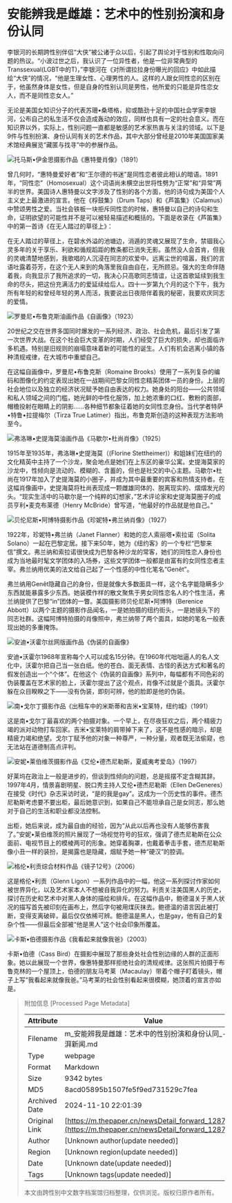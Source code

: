 # 安能辨我是雌雄：艺术中的性别扮演和身份认同

李银河的长期跨性别伴侣“大侠”被公诸于众以后，引起了舆论对于性别和性取向问题的热议。“小波过世之后，我认识了一位异性者，他是一位非常典型的Transsexual(LGBT中的T)，”李银河在《对所谓拉拉身份曝光的回应》中如此描绘“大侠”的情况，“他是生理女性、心理男性的人。这样的人跟女同性恋的区别在于，他虽然身体是女性，但是自身的性别认同是男性，他所爱的只能是异性恋女人，而不是同性恋女人。”

无论是美国女知识分子的代表苏珊•桑塔格，抑或酷劲十足的中国社会学家李银河，公布自己的私生活不仅会造成轰动的效应，同样也具有一定的社会意义。而在知识界以外，实际上，性别问题一直都是敏感的艺术家热衷与关注的领域。以下是9件与性别扮演、身份认同有关的艺术作品，其中大部分曾经是2010年美国国家美术馆经典展览“藏匿与找寻”中的参展作品。

![托马斯•伊金思摄影作品《惠特曼肖像》（1891）](http://image.thepaper.cn/www/image/4/199/379.JPG)

曾几何时，“惠特曼爱好者”和“王尔德的书迷”是同性恋者彼此相认的暗语。1891年，“同性恋”（Homosexual）这个词语尚未横空出世将性劈为“正常”和“异常”两半的世界。美国诗人惠特曼以文字涉及了性别的各个方面，他的诗句成为美国个人主义史上最激进的宣言。他在《桴鼓集》（Drum Taps）和《芦笛集》（Calamus）中赞颂男性之爱。当社会铁板一块拒斥同性恋的时候，惠特曼以自己的诗句和生命，证明欲望的可能性并不是可以被轻易描述和概括的。下面是收录在《芦笛集》中的第一首诗《在无人踏过的草径上》：

在无人踏过的草径上，在碧水外溢的池塘边，消遁的灵魂又展现了生命，禁锢我心灵多年的关于享乐、利欲和循规蹈距的教条都已消失无影。虽然没人会首肯，但我的灵魂清楚地感到，我歌唱的人沉浸在同志的欢爱中。远离尘世的喧嚣，我们的言语吐露着芬芳，在这个无人来到的角落里我自由自在，无所顾忌。强大的生命伴随着我，向我显示了我所追求的一切，我决心只高歌同志情谊，让这首歌延续到我生命的尽头，把这份充满活力的爱延续给后人。四十一岁第九个月的这个下午，我为所有年轻的和曾经年轻的男人而活，我要说出日夜陪伴着我的秘密，我要欢庆同志的爱情。

![罗曼尼•布鲁克斯油画作品《自画像》（1923）](http://image.thepaper.cn/www/image/4/199/380.JPG)

20世纪之交在世界多国同时爆发的一系列经济、政治、社会危机，最后引发了第一次世界大战。在这个社会巨大变革的时期，人们经受了巨大的损失，却也面临许多机遇。特别是旧规则的崩塌意味着新的可能性的诞生。人们有机会逃离小镇的各种清规戒律，在大城市中重塑自己。

在这幅自画像中，罗曼尼•布鲁克斯（Romaine Brooks）使用了一系列复杂的编码和图像化的约定表现出她在一战期间巴黎女同性恋精英团体一员的身份。上层的社会地位以及独立的经济状况赋予她自由表达的权力。她身处的阳台——公共领域和私人领域之间的门槛，她光鲜的中性化服饰，加上她浓重的口红、敷粉的面部，帽檐投射在眼睛上的阴影……各种细节都象征着她的女同性恋身份。当代学者特萨•特鲁•拉提梅尔（Tirza True Latimer）指出，布鲁克斯创造的这种表现方法影响至今。

![弗洛琳•史提海莫油画作品《马歇尔•杜尚肖像》（1925）](http://image.thepaper.cn/www/image/4/199/381.JPG)

1915年至1935年，弗洛琳•史提海莫（(Florine Stettheimer)）和姐妹们在纽约的文化精英中主持了一个沙龙，聚会地点是她们在上东区的豪华公寓。史提海莫家的沙龙中，性倾向是流动的、模糊的、含蓄的，但也是社交的中心主题。马歇尔•杜尚在1917年加入了史提海莫的小圈子，并成为其中最重要的宾客和热情支持者。在这幅肖像画中，史提海莫将杜尚表现成一颗雌雄同体的、脱离现实的、熠熠发光的头。“现实生活中的马歇尔是一个纯粹的幻想家，”艺术评论家和史提海莫圈子的成员亨利•麦克布莱德（Henry McBride）曾写道，“他最好的作品就是他自己。”

![贝伦尼斯•阿博特摄影作品《珍妮特•弗兰纳肖像》（1927）](http://image.thepaper.cn/www/image/4/199/382.JPG)

1922年，珍妮特•弗兰纳（Janet Flanner）和她的恋人索丽塔•索拉诺（Solita Solano）一起在巴黎定居。接下来50年，她为《纽约客》的一个专栏“巴黎来信”撰文。弗兰纳和索拉诺很快成为巴黎各种沙龙的常客，她们的同性恋人身份也成为当地最时髦文学团体的入场券，这些文学团体一般都是由富有的女同性恋者主宰。弗兰纳用优美的法文给自己起了一个性感的中性化笔名“Genêt”。

弗兰纳用Genêt隐藏自己的身份，但是就像大多数面具一样，这个名字能隐瞒多少东西就能暴露多少东西。她装模作样的散文聚焦于男女同性恋名人的个性生活，弗兰纳提供了巴黎“in”团体的一瞥。美国摄影师贝伦尼斯•阿博特（Berenice Abbott）以两个主题的摄影作品闻名，一是她拍摄的纽约街头，一是她镜头下的同志社群。这幅阿博特拍摄的肖像照中，弗兰纳带了两个面具，如她的笔名一般表现出她的多重掩饰。

![安迪•沃霍尔丝网版画作品《伪装的自画像》](http://image.thepaper.cn/www/image/4/199/383.JPG)

安迪•沃霍尔1968年宣称每个人可以成名15分钟。在1960年代咄咄逼人的名人文化中，沃霍尔把自己当一张白纸。他的苍白、面无表情、古怪的表达方式和著名的假发创造出一个“个体”。在他这个《伪装的自画像》系列中，每幅都有不同色彩的伪装覆盖在艺术家的脸上，沃霍尔提出了这个观点，肖像不过就是个面具。沃霍尔躲在众目睽睽之下——没有伪装，即刻可辨，他的脸即是他的伪装。

![南•戈尔丁摄影作品《出租车中的米斯蒂和吉米•宝莱特，纽约城》（1991）](http://image.thepaper.cn/www/image/4/199/384.JPG)

这是南•戈尔丁最喜欢的两个拍摄对象。一个早上，在尽夜狂欢之后，两个精疲力竭的派对动物打车回家。吉米•宝莱特的肩带掉下来了，这不是性感的暗示，却是精疲力竭和绝望。戈尔丁赋予他的对象一种尊严，一种分量，观者既无法偷窥，也无法站在道德制高点评判。

![安妮•莱伯维茨摄影作品《艾伦•德杰尼勒斯，夏威夷考爱岛》（1997）](http://image.thepaper.cn/www/image/4/199/371.JPG)

好莱坞在政治上一般是进步的，但谈到性倾向的问题，总是摇摆不定含糊其辞。1997年4月，情景喜剧明星、脱口秀主持人艾伦•德杰尼勒斯（Ellen DeGeneres）在接受《时代》杂志采访时说，“是的我是gay”。这成为一个历史性的事件。德杰尼勒斯考虑要不要出柜，最后她意识到，如果自己不能坦承自己是女同志，那么她对于自己的生活和职业都没法控制。

出柜，她后来说，成为最自由的经验，因为“从此以后再也没有人能够伤害我了。”安妮•莱伯维茨的照片展现了一场视觉符号的狂欢，强调了德杰尼勒斯在公众面前、电视节目上的模棱两可的形象。她穿着胸罩，也戴着拳击手套，德杰尼勒斯像小丑一样的装扮，是揭露也是隐藏，烟赋予她一种“硬汉”的腔调。

![格伦•利贡综合材料作品《镜子12号》（2006）](http://image.thepaper.cn/www/image/4/199/387.JPG)

这是格伦•利贡（Glenn Ligon）一系列作品中的一幅，他这一系列探讨作家如何被世界异化，以及艺术家本人不想被自我异化的努力。利贡关注美国黑人的历史，探讨在历史和艺术中对黑人身体的描绘和排斥。在这幅作品中，鲍德温关于黑人状况的描写首先被印刻在画布上，然后字句被用煤灰抹去。鲍德温的语言因此被打断，变得支离破碎，最后仅仅依稀可辨。鲍德温是黑人，也是gay，他有自己的复杂个性——但最后全部被“他是黑人”这个社会印象所覆盖。

![卡斯•伯德摄影作品《我看起来就像我爸》（2003）](http://image.thepaper.cn/www/image/4/199/389.JPG)

卡斯•伯德（Cass Bird）在摄影中展现了那些身处社会性别边缘的人群的正面形象。她以此展现一个世界，像惠特曼那样拒绝社会的清规戒律。这张照片拍摄于布鲁克林的一个屋顶上，伯德的朋友马考莱（Macaulay）带着个帽子盯着镜头，帽子上写“我看起来就像我爸。”马考莱的社会性别看起来很模糊，她顶着的宣言亦如是。

> 附加信息 [Processed Page Metadata]
>
> | Attribute       | Value                                  |
> |-----------------|----------------------------------------|
> | Filename        | m_安能辨我是雌雄：艺术中的性别扮演和身份认同_-_澎湃新闻.md                             |
> | Type            | webpage                                 |
> | Format          | Markdown                               |
> | Size            | 9342 bytes                           |
> | MD5             | 8acd05895b1507fe5f9ed731529c7fea                                  |
> | Archived Date   | 2024-11-10 22:01:39                             |
> | Original Link   | [https://m.thepaper.cn/newsDetail_forward_1287912](https://m.thepaper.cn/newsDetail_forward_1287912)                         |
> | Author          | [Unknown author(update needed)]                              |
> | Region          | [Unknown region(update needed)]                              |
> | Date            | [Unknown date(update needed)]                                 |
> | Tags            | [Unknown tags(update needed)]                                 |
>
> 本文由跨性别中文数字档案馆归档整理，仅供浏览。版权归原作者所有。
>